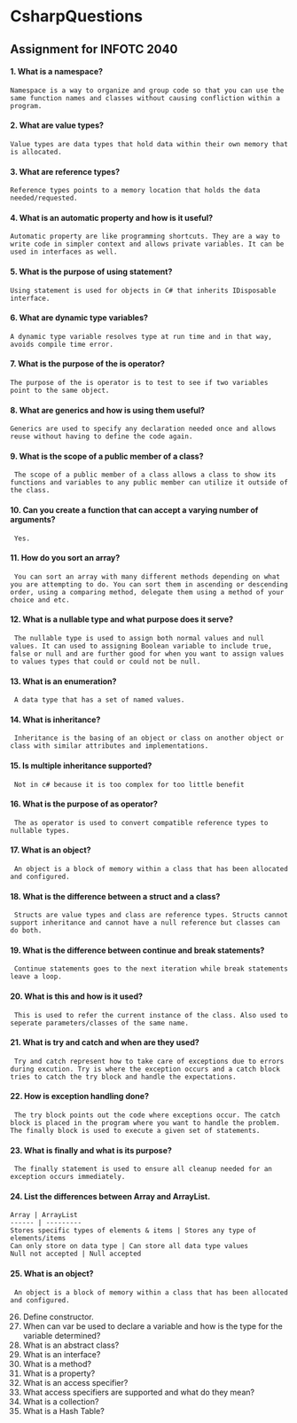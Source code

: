 # CsharpQuestions
## Assignment for INFOTC 2040 


#### 1. What is a namespace?

    Namespace is a way to organize and group code so that you can use the same function names and classes without causing confliction within a program. 
      
#### 2. What are value types? 

    Value types are data types that hold data within their own memory that is allocated.
      
#### 3. What are reference types?

    Reference types points to a memory location that holds the data needed/requested.
      
#### 4. What is an automatic property and how is it useful?

    Automatic property are like programming shortcuts. They are a way to write code in simpler context and allows private variables. It can be used in interfaces as well. 
      
#### 5. What is the purpose of using statement?
     
    Using statement is used for objects in C# that inherits IDisposable interface.
     
#### 6. What are dynamic type variables?

    A dynamic type variable resolves type at run time and in that way, avoids compile time error.
      
#### 7. What is the purpose of the is operator?

    The purpose of the is operator is to test to see if two variables point to the same object.  
      
#### 8. What are generics and how is using them useful?

    Generics are used to specify any declaration needed once and allows reuse without having to define the code again.  
      
#### 9. What is the scope of a public member of a class?

     The scope of a public member of a class allows a class to show its functions and variables to any public member can utilize it outside of the class. 
      
#### 10. Can you create a function that can accept a varying number of arguments?

     Yes.
      
#### 11. How do you sort an array?

     You can sort an array with many different methods depending on what you are attempting to do. You can sort them in ascending or descending order, using a comparing method, delegate them using a method of your choice and etc.
     
#### 12. What is a nullable type and what purpose does it serve?

     The nullable type is used to assign both normal values and null values. It can used to assigning Boolean variable to include true, false or null and are further good for when you want to assign values to values types that could or could not be null.  
      
#### 13. What is an enumeration?

     A data type that has a set of named values. 
      
#### 14. What is inheritance?

     Inheritance is the basing of an object or class on another object or class with similar attributes and implementations.
      
#### 15. Is multiple inheritance supported?

     Not in c# because it is too complex for too little benefit 

#### 16. What is the purpose of as operator?

     The as operator is used to convert compatible reference types to nullable types. 

#### 17. What is an object?

     An object is a block of memory within a class that has been allocated and configured.

#### 18. What is the difference between a struct and a class?

     Structs are value types and class are reference types. Structs cannot support inheritance and cannot have a null reference but classes can do both. 

#### 19. What is the difference between continue and break statements?

     Continue statements goes to the next iteration while break statements leave a loop.

#### 20. What is this and how is it used?

     This is used to refer the current instance of the class. Also used to seperate parameters/classes of the same name.

#### 21. What is try and catch and when are they used?

     Try and catch represent how to take care of exceptions due to errors during excution. Try is where the exception occurs and a catch block tries to catch the try block and handle the expectations.

#### 22. How is exception handling done?

     The try block points out the code where exceptions occur. The catch block is placed in the program where you want to handle the problem. The finally block is used to execute a given set of statements. 

#### 23. What is finally and what is its purpose?

     The finally statement is used to ensure all cleanup needed for an exception occurs immediately.

#### 24. List the differences between Array and ArrayList.

    Array | ArrayList
    ------ | ---------
    Stores specific types of elements & items | Stores any type of elements/items
    Can only store on data type | Can store all data type values
    Null not accepted | Null accepted
    
#### 25. What is an object?

     An object is a block of memory within a class that has been allocated and configured.

26. Define constructor.
27. When can var be used to declare a variable and how is the type for the variable determined?
28. What is an abstract class?
29. What is an interface?
30. What is a method?
31. What is a property?
32. What is an access specifier?
33. What access specifiers are supported and what do they mean?
34. What is a collection?
35. What is a Hash Table?
